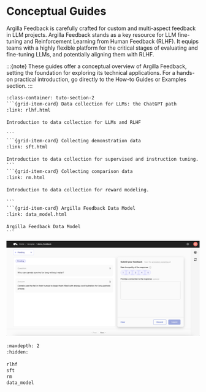# Conceptual Guides
Argilla Feedback is carefully crafted for custom and multi-aspect feedback in LLM projects. Argilla Feedback stands as a key resource for LLM fine-tuning and Reinforcement Learning from Human Feedback (RLHF). It equips teams with a highly flexible platform for the critical stages of evaluating and fine-tuning LLMs, and potentially aligning them with RLHF.

:::{note}
These guides offer a conceptual overview of Argilla Feedback, setting the foundation for exploring its technical applications. For a hands-on practical introduction, go directly to the How-to Guides or Examples section.
:::


````{grid}  1 1 3 3
:class-container: tuto-section-2
```{grid-item-card} Data collection for LLMs: the ChatGPT path
:link: rlhf.html

Introduction to data collection for LLMs and RLHF

```
```{grid-item-card} Collecting demonstration data
:link: sft.html

Introduction to data collection for supervised and instruction tuning.
```
```{grid-item-card} Collecting comparison data
:link: rm.html

Introduction to data collection for reward modeling.

```
```{grid-item-card} Argilla Feedback Data Model
:link: data_model.html

Argilla Feedback Data Model
```
````

![Feedback dataset snapshot](../../../_static/images/llms/snapshot-feedback-demo.png)

```{toctree}
:maxdepth: 2
:hidden:

rlhf
sft
rm
data_model
```